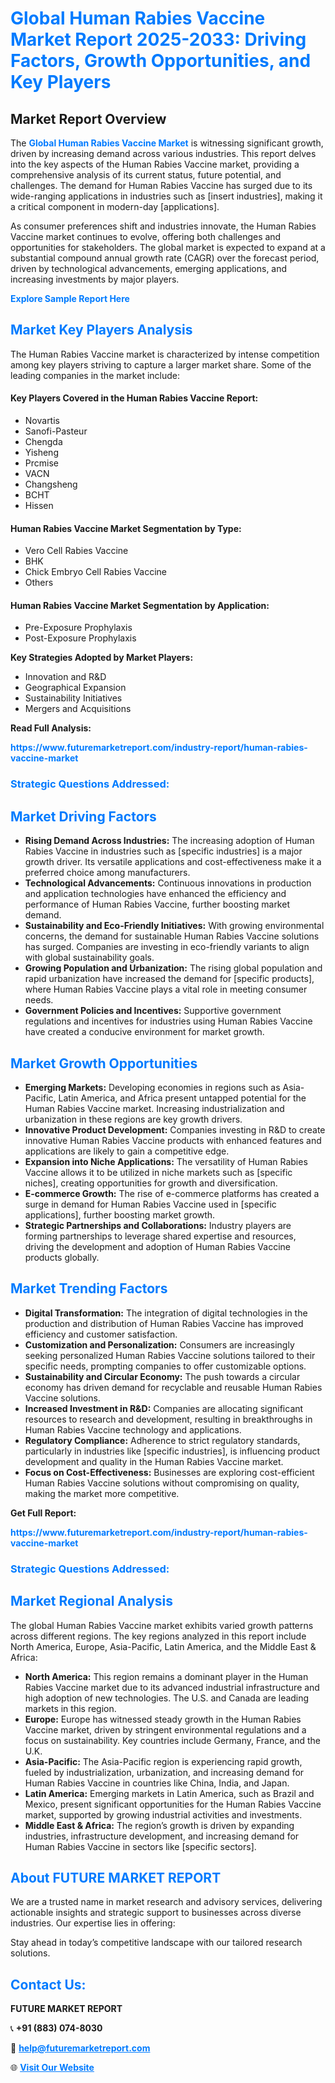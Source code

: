 <h1 style="color: #007BFF;">Global Human Rabies Vaccine Market Report 2025-2033: Driving Factors, Growth Opportunities, and Key Players</h1>

<section id="overview">
<h2>Market Report Overview</h2>
<p>The <a href="https://www.futuremarketreport.com/industry-report/human-rabies-vaccine-market" style="color: #007BFF; text-decoration: none;"><strong>Global Human Rabies Vaccine Market</strong></a> is witnessing significant growth, driven by increasing demand across various industries. This report delves into the key aspects of the Human Rabies Vaccine market, providing a comprehensive analysis of its current status, future potential, and challenges. The demand for Human Rabies Vaccine has surged due to its wide-ranging applications in industries such as [insert industries], making it a critical component in modern-day [applications].</p>
<p>As consumer preferences shift and industries innovate, the Human Rabies Vaccine market continues to evolve, offering both challenges and opportunities for stakeholders. The global market is expected to expand at a substantial compound annual growth rate (CAGR) over the forecast period, driven by technological advancements, emerging applications, and increasing investments by major players.</p>
</section>

<section id="overview">
<p><a href="https://www.futuremarketreport.com/request-sample/reportId=53060" style="color: #007BFF; text-decoration: none;"><strong>Explore Sample Report Here</strong></a></p>
</section>

<section id="key-players">
<h2 style="color: #007BFF;">Market Key Players Analysis</h2>
<p>The Human Rabies Vaccine market is characterized by intense competition among key players striving to capture a larger market share. Some of the leading companies in the market include:</p>
<h4>Key Players Covered in the Human Rabies Vaccine Report:</h4>
<ul><li>Novartis</li><li>Sanofi-Pasteur</li><li>Chengda</li><li>Yisheng</li><li>Prcmise</li><li>VACN</li><li>Changsheng</li><li>BCHT</li><li>Hissen</li></ul>
<h4>Human Rabies Vaccine Market Segmentation by Type:</h4>
<ul><li>Vero Cell Rabies Vaccine</li><li>BHK</li><li>Chick Embryo Cell Rabies Vaccine</li><li>Others</li></ul>

<h4>Human Rabies Vaccine Market Segmentation by Application:</h4>
<ul><li>Pre-Exposure Prophylaxis</li><li>Post-Exposure Prophylaxis</li></ul>
<p><strong>Key Strategies Adopted by Market Players:</strong></p>
<ul>
<li>Innovation and R&D</li>
<li>Geographical Expansion</li>
<li>Sustainability Initiatives</li>
<li>Mergers and Acquisitions</li>
</ul>
</section>

<section>
<p><strong>Read Full Analysis: </strong></p><a href="https://www.futuremarketreport.com/industry-report/human-rabies-vaccine-market" style="color: #007BFF; text-decoration: none;"><strong>https://www.futuremarketreport.com/industry-report/human-rabies-vaccine-market</strong></a>
<h3 style="color: #007BFF;">Strategic Questions Addressed:</h3>
</section>

<section id="driving-factors">
<h2 style="color: #007BFF;">Market Driving Factors</h2>
<ul>
<li><strong>Rising Demand Across Industries:</strong> The increasing adoption of Human Rabies Vaccine in industries such as [specific industries] is a major growth driver. Its versatile applications and cost-effectiveness make it a preferred choice among manufacturers.</li>
<li><strong>Technological Advancements:</strong> Continuous innovations in production and application technologies have enhanced the efficiency and performance of Human Rabies Vaccine, further boosting market demand.</li>
<li><strong>Sustainability and Eco-Friendly Initiatives:</strong> With growing environmental concerns, the demand for sustainable Human Rabies Vaccine solutions has surged. Companies are investing in eco-friendly variants to align with global sustainability goals.</li>
<li><strong>Growing Population and Urbanization:</strong> The rising global population and rapid urbanization have increased the demand for [specific products], where Human Rabies Vaccine plays a vital role in meeting consumer needs.</li>
<li><strong>Government Policies and Incentives:</strong> Supportive government regulations and incentives for industries using Human Rabies Vaccine have created a conducive environment for market growth.</li>
</ul>
</section>

<section id="growth-opportunities">
<h2 style="color: #007BFF;">Market Growth Opportunities</h2>
<ul>
<li><strong>Emerging Markets:</strong> Developing economies in regions such as Asia-Pacific, Latin America, and Africa present untapped potential for the Human Rabies Vaccine market. Increasing industrialization and urbanization in these regions are key growth drivers.</li>
<li><strong>Innovative Product Development:</strong> Companies investing in R&D to create innovative Human Rabies Vaccine products with enhanced features and applications are likely to gain a competitive edge.</li>
<li><strong>Expansion into Niche Applications:</strong> The versatility of Human Rabies Vaccine allows it to be utilized in niche markets such as [specific niches], creating opportunities for growth and diversification.</li>
<li><strong>E-commerce Growth:</strong> The rise of e-commerce platforms has created a surge in demand for Human Rabies Vaccine used in [specific applications], further boosting market growth.</li>
<li><strong>Strategic Partnerships and Collaborations:</strong> Industry players are forming partnerships to leverage shared expertise and resources, driving the development and adoption of Human Rabies Vaccine products globally.</li>
</ul>
</section>

<section id="trending-factors">
<h2 style="color: #007BFF;">Market Trending Factors</h2>
<ul>
<li><strong>Digital Transformation:</strong> The integration of digital technologies in the production and distribution of Human Rabies Vaccine has improved efficiency and customer satisfaction.</li>
<li><strong>Customization and Personalization:</strong> Consumers are increasingly seeking personalized Human Rabies Vaccine solutions tailored to their specific needs, prompting companies to offer customizable options.</li>
<li><strong>Sustainability and Circular Economy:</strong> The push towards a circular economy has driven demand for recyclable and reusable Human Rabies Vaccine solutions.</li>
<li><strong>Increased Investment in R&D:</strong> Companies are allocating significant resources to research and development, resulting in breakthroughs in Human Rabies Vaccine technology and applications.</li>
<li><strong>Regulatory Compliance:</strong> Adherence to strict regulatory standards, particularly in industries like [specific industries], is influencing product development and quality in the Human Rabies Vaccine market.</li>
<li><strong>Focus on Cost-Effectiveness:</strong> Businesses are exploring cost-efficient Human Rabies Vaccine solutions without compromising on quality, making the market more competitive.</li>
</ul>
</section>

<section>
<p><strong>Get Full Report: </strong></p><a href="https://www.futuremarketreport.com/industry-report/human-rabies-vaccine-market" style="color: #007BFF; text-decoration: none;"><strong>https://www.futuremarketreport.com/industry-report/human-rabies-vaccine-market</strong></a>
<h3 style="color: #007BFF;">Strategic Questions Addressed:</h3>
</section>


<section id="regional-analysis">
<h2 style="color: #007BFF;">Market Regional Analysis</h2>
<p>The global Human Rabies Vaccine market exhibits varied growth patterns across different regions. The key regions analyzed in this report include North America, Europe, Asia-Pacific, Latin America, and the Middle East & Africa:</p>
<ul>
<li><strong>North America:</strong> This region remains a dominant player in the Human Rabies Vaccine market due to its advanced industrial infrastructure and high adoption of new technologies. The U.S. and Canada are leading markets in this region.</li>
<li><strong>Europe:</strong> Europe has witnessed steady growth in the Human Rabies Vaccine market, driven by stringent environmental regulations and a focus on sustainability. Key countries include Germany, France, and the U.K.</li>
<li><strong>Asia-Pacific:</strong> The Asia-Pacific region is experiencing rapid growth, fueled by industrialization, urbanization, and increasing demand for Human Rabies Vaccine in countries like China, India, and Japan.</li>
<li><strong>Latin America:</strong> Emerging markets in Latin America, such as Brazil and Mexico, present significant opportunities for the Human Rabies Vaccine market, supported by growing industrial activities and investments.</li>
<li><strong>Middle East & Africa:</strong> The region’s growth is driven by expanding industries, infrastructure development, and increasing demand for Human Rabies Vaccine in sectors like [specific sectors].</li>
</ul>
</section>

<footer>
<h2 style="color: #007BFF;">About FUTURE MARKET REPORT</h2>
<p>We are a trusted name in market research and advisory services, delivering actionable insights and strategic support to businesses across diverse industries. Our expertise lies in offering:</p>

<p>Stay ahead in today’s competitive landscape with our tailored research solutions.</p>

<h2 style="color: #007BFF;">Contact Us:</h2>
<p><strong>FUTURE MARKET REPORT</strong></p>
<p>📞 <strong>+91 (883) 074-8030</strong></p>
<p>📧 <strong><a href="mailto:help@futuremarketreport.com" style="color: #007BFF;">help@futuremarketreport.com</a></strong></p>
<p>🌐 <strong><a href="https://www.futuremarketreport.com/" style="color: #007BFF;">Visit Our Website</a></strong></p>
</footer>